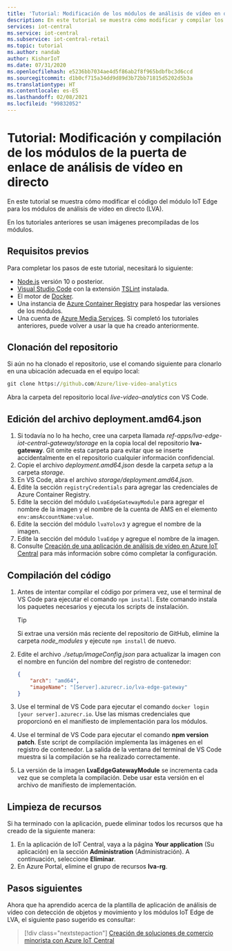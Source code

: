 ```yaml
---
title: 'Tutorial: Modificación de los módulos de análisis de vídeo en directo de Azure IoT Edge'
description: En este tutorial se muestra cómo modificar y compilar los módulos de la puerta de enlace de análisis de vídeo en directo que usa la plantilla de aplicación de análisis de vídeo con detección de objetos y movimiento.
services: iot-central
ms.service: iot-central
ms.subservice: iot-central-retail
ms.topic: tutorial
ms.author: nandab
author: KishorIoT
ms.date: 07/31/2020
ms.openlocfilehash: e5236bb7034ae4d5f86ab2f8f965bdbfbc3d6ccd
ms.sourcegitcommit: d1b0cf715a34dd9d89d3b72bb71815d5202d5b3a
ms.translationtype: HT
ms.contentlocale: es-ES
ms.lasthandoff: 02/08/2021
ms.locfileid: "99832052"
---
```

# <a name="tutorial-modify-and-build-the-live-video-analytics-gateway-modules"></a>Tutorial: Modificación y compilación de los módulos de la puerta de enlace de análisis de vídeo en directo

En este tutorial se muestra cómo modificar el código del módulo IoT Edge para los módulos de análisis de vídeo en directo (LVA).

En los tutoriales anteriores se usan imágenes precompiladas de los módulos.

## <a name="prerequisites"></a>Requisitos previos

Para completar los pasos de este tutorial, necesitará lo siguiente:

* [Node.js](https://nodejs.org/en/download/) versión 10 o posterior.
* [Visual Studio Code](https://code.visualstudio.com/Download) con la extensión [TSLint](https://marketplace.visualstudio.com/items?itemName=ms-vscode.vscode-typescript-tslint-plugin) instalada.
* El motor de [Docker](https://www.docker.com/products/docker-desktop).
* Una instancia de [Azure Container Registry](../../container-registry/index.yml) para hospedar las versiones de los módulos.
* Una cuenta de [Azure Media Services](../../media-services/index.yml). Si completó los tutoriales anteriores, puede volver a usar la que ha creado anteriormente.

## <a name="clone-the-repository"></a>Clonación del repositorio

Si aún no ha clonado el repositorio, use el comando siguiente para clonarlo en una ubicación adecuada en el equipo local:

```cmd
git clone https://github.com/Azure/live-video-analytics
```

Abra la carpeta del repositorio local *live-video-analytics* con VS Code.

## <a name="edit-the-deploymentamd64json-file"></a>Edición del archivo deployment.amd64.json

1. Si todavía no lo ha hecho, cree una carpeta llamada *ref-apps/lva-edge-iot-central-gateway/storage* en la copia local del repositorio **lva-gateway**. Git omite esta carpeta para evitar que se inserte accidentalmente en el repositorio cualquier información confidencial.
1. Copie el archivo *deployment.amd64.json* desde la carpeta *setup* a la carpeta *storage*.
1. En VS Code, abra el archivo *storage/deployment.amd64.json*.
1. Edite la sección `registryCredentials` para agregar las credenciales de Azure Container Registry.
1. Edite la sección del módulo `LvaEdgeGatewayModule` para agregar el nombre de la imagen y el nombre de la cuenta de AMS en el elemento `env:amsAccountName:value`.
1. Edite la sección del módulo `lvaYolov3` y agregue el nombre de la imagen.
1. Edite la sección del módulo `lvaEdge` y agregue el nombre de la imagen.
1. Consulte [Creación de una aplicación de análisis de vídeo en Azure IoT Central](tutorial-video-analytics-create-app-yolo-v3.md) para más información sobre cómo completar la configuración.

## <a name="build-the-code"></a>Compilación del código

1. Antes de intentar compilar el código por primera vez, use el terminal de VS Code para ejecutar el comando `npm install`. Este comando instala los paquetes necesarios y ejecuta los scripts de instalación.

    > [!TIP]
    > Si extrae una versión más reciente del repositorio de GitHub, elimine la carpeta *node_modules* y ejecute `npm install` de nuevo.

1. Edite el archivo *./setup/imageConfig.json* para actualizar la imagen con el nombre en función del nombre del registro de contenedor:

    ```json
    {
        "arch": "amd64",
        "imageName": "[Server].azurecr.io/lva-edge-gateway"
    }
    ```

1. Use el terminal de VS Code para ejecutar el comando `docker login [your server].azurecr.io`. Use las mismas credenciales que proporcionó en el manifiesto de implementación para los módulos.

1. Use el terminal de VS Code para ejecutar el comando **npm version patch**. Este script de compilación implementa las imágenes en el registro de contenedor. La salida de la ventana del terminal de VS Code muestra si la compilación se ha realizado correctamente.

1. La versión de la imagen **LvaEdgeGatewayModule** se incrementa cada vez que se completa la compilación. Debe usar esta versión en el archivo de manifiesto de implementación.

## <a name="clean-up-resources"></a>Limpieza de recursos

Si ha terminado con la aplicación, puede eliminar todos los recursos que ha creado de la siguiente manera:

1. En la aplicación de IoT Central, vaya a la página **Your application** (Su aplicación) en la sección **Administration** (Administración). A continuación, seleccione **Eliminar**.
1. En Azure Portal, elimine el grupo de recursos **lva-rg**.

## <a name="next-steps"></a>Pasos siguientes

Ahora que ha aprendido acerca de la plantilla de aplicación de análisis de vídeo con detección de objetos y movimiento y los módulos IoT Edge de LVA, el siguiente paso sugerido es consultar:

> [!div class="nextstepaction"]
> [Creación de soluciones de comercio minorista con Azure IoT Central](overview-iot-central-retail.md)